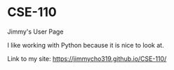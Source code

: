 # CSE-110
Jimmy's User Page

I like working with Python because it is nice to look at.

Link to my site: https://jimmycho319.github.io/CSE-110/
